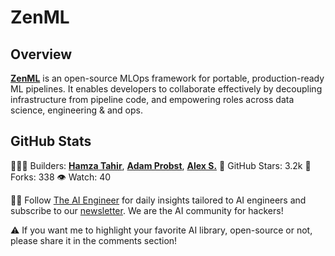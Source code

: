# ZenML

## Overview
**[ZenML](https://www.linkedin.com/feed/#)** is an open-source MLOps framework for portable, production-ready ML pipelines. It enables developers to collaborate effectively by decoupling infrastructure from pipeline code, and empowering roles across data science, engineering & and ops.

## GitHub Stats
👷🏽‍♀️ Builders: **[Hamza Tahir](https://www.linkedin.com/feed/#)**, **[Adam Probst](https://www.linkedin.com/feed/#)**, **[Alex S.](https://www.linkedin.com/feed/#)**
💫 GitHub Stars: 3.2k
🍴 Forks: 338
👁️ Watch: 40

🧙🏽 Follow [The AI Engineer](https://www.linkedin.com/company/theaiengineer/) for daily insights tailored to AI engineers and subscribe to our [newsletter](http://theaiengineerco.substack.com). We are the AI community for hackers!

⚠️ If you want me to highlight your favorite AI library, open-source or not, please share it in the comments section!
